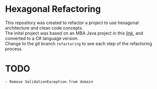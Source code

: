 # Hexagonal Refactoring
This repository was created to refactor a project to use hexagonal architecture and clean code concepts.  
The inital project was based on an MBA Java project in this [link](https://github.com/devfullcycle/MBA-hexagonal-architecture), and converted to a C# language version.  
Change to the git branch `refactoring` to see each step of the refactoring process.

# TODO
	- Remove ValidationException from domain
